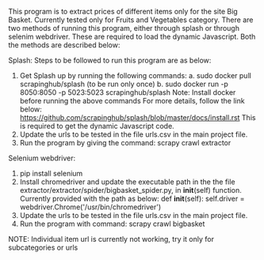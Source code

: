 This program is to extract prices of different items only for the site Big Basket. Currently tested only for Fruits and Vegetables category.
There are two methods of running this program, either through splash or through selenim webdriver. These are required to load the dynamic Javascript. Both the methods are described below:

Splash:
Steps to be followed to run this program are as below:
1. Get Splash up by running the following commands:
	a. sudo docker pull scrapinghub/splash (to be run only once)
	b. sudo docker run -p 8050:8050 -p 5023:5023 scrapinghub/splash 
Note: Install docker before running the above commands
For more details, follow the link below:
https://github.com/scrapinghub/splash/blob/master/docs/install.rst
This is required to get the dynamic Javascript code.
2. Update the urls to be tested in the file urls.csv in the main project file.
3. Run the program by giving the command: scrapy crawl extractor 

Selenium webdriver:
1. pip install selenium
2. Install chromedriver and update the executable path in the the file extractor/extractor/spider/bigbasket_spider.py, in __init__(self) function. Currently provided with the path as below:
def __init__(self):
        self.driver = webdriver.Chrome('/usr/bin/chromedriver')
3. Update the urls to be tested in the file urls.csv in the main project file.
4. Run the program with command: scrapy crawl bigbasket

NOTE: Individual item url is currently not working, try it only for subcategories or urls
